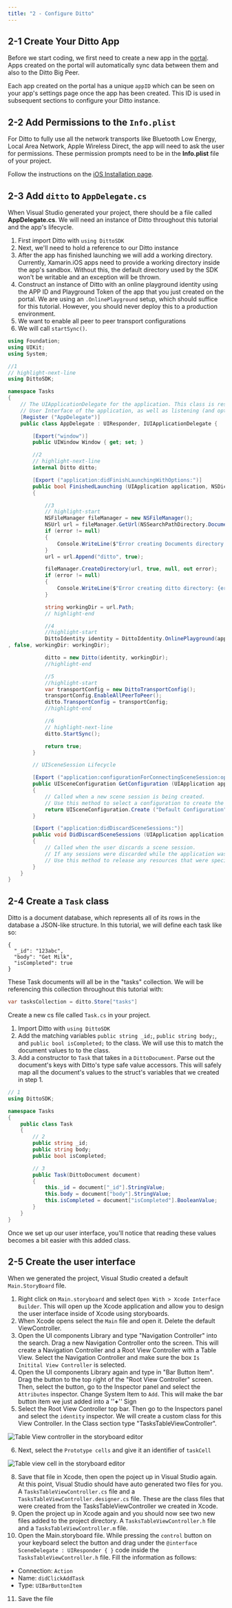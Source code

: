 ```yaml
---
title: "2 - Configure Ditto"
---
```


## 2-1 Create Your Ditto App

Before we start coding, we first need to create a new app in the
[portal](https://portal.ditto.live). Apps created on the portal will
automatically sync data between them and also to the Ditto Big Peer.

Each app created on the portal has a unique `appID` which can be seen on your
app's settings page once the app has been created. This ID is used in subsequent
sections to configure your Ditto instance.

## 2-2 Add Permissions to the `Info.plist`

For Ditto to fully use all the network transports like Bluetooth Low Energy, Local Area Network, Apple Wireless Direct, the app will need to ask the user for permissions. These permission prompts need to be in the __Info.plist__ file of your project.

Follow the instructions on the [iOS Installation page](../../../ios/installation#platform-permissions).

## 2-3 Add `ditto` to `AppDelegate.cs`

When Visual Studio generated your project, there should be a file called **AppDelegate.cs**. We will need an instance of Ditto throughout this tutorial and the app's lifecycle.

1. First import Ditto with `using DittoSDK`
2. Next, we'll need to hold a reference to our Ditto instance
3. After the app has finished launching we will add a working directory. Currently, Xamarin.iOS apps need to provide a working directory inside the app's sandbox. Without this, the default directory used by the SDK won't be writable and an exception will be thrown.
4. Construct an instance of Ditto with an online playground identity using the APP ID and Playground Token of the app that you just created on the portal. We are using an `.OnlinePlayground` setup, which should suffice for this tutorial. However, you should never deploy this to a production environment.
5. We want to enable all peer to peer transport configurations
6. We will call `startSync()`.

```csharp title=AppDelegate.cs
using Foundation;
using UIKit;
using System;

//1
// highlight-next-line
using DittoSDK;

namespace Tasks
{
    // The UIApplicationDelegate for the application. This class is responsible for launching the
    // User Interface of the application, as well as listening (and optionally responding) to application events from iOS.
    [Register ("AppDelegate")]
    public class AppDelegate : UIResponder, IUIApplicationDelegate {

        [Export("window")]
        public UIWindow Window { get; set; }

        //2
        // highlight-next-line
        internal Ditto ditto;

        [Export ("application:didFinishLaunchingWithOptions:")]
        public bool FinishedLaunching (UIApplication application, NSDictionary launchOptions)
        {

            //3
            // highlight-start
            NSFileManager fileManager = new NSFileManager();
            NSUrl url = fileManager.GetUrl(NSSearchPathDirectory.DocumentDirectory, NSSearchPathDomain.User, null, true, out NSError error);
            if (error != null)
            {
                Console.WriteLine($"Error creating Documents directory: {error.LocalizedDescription}");
            }
            url = url.Append("ditto", true);

            fileManager.CreateDirectory(url, true, null, out error);
            if (error != null)
            {
                Console.WriteLine($"Error creating ditto directory: {error.LocalizedDescription}");
            }

            string workingDir = url.Path;
            // highlight-end

            //4
            //highlight-start
            DittoIdentity identity = DittoIdentity.OnlinePlayground(appID: "REPLACE_ME", token: "REPLACE_ME"
, false, workingDir: workingDir);

            ditto = new Ditto(identity, workingDir);
            //highlight-end

            //5
            //highlight-start
            var transportConfig = new DittoTransportConfig();
            transportConfig.EnableAllPeerToPeer();
            ditto.TransportConfig = transportConfig;
            //highlight-end

            //6
            // highlight-next-line
            ditto.StartSync();

            return true;
        }

        // UISceneSession Lifecycle

        [Export ("application:configurationForConnectingSceneSession:options:")]
        public UISceneConfiguration GetConfiguration (UIApplication application, UISceneSession connectingSceneSession, UISceneConnectionOptions options)
        {
            // Called when a new scene session is being created.
            // Use this method to select a configuration to create the new scene with.
            return UISceneConfiguration.Create ("Default Configuration", connectingSceneSession.Role);
        }

        [Export ("application:didDiscardSceneSessions:")]
        public void DidDiscardSceneSessions (UIApplication application, NSSet<UISceneSession> sceneSessions)
        {
            // Called when the user discards a scene session.
            // If any sessions were discarded while the application was not running, this will be called shortly after `FinishedLaunching`.
            // Use this method to release any resources that were specific to the discarded scenes, as they will not return.
        }
    }
}
```

## 2-4 Create a `Task` class

Ditto is a document database, which represents all of its rows in the database a JSON-like structure. In this tutorial, we will define each task like so:

```jsonc
{
  "_id": "123abc",
  "body": "Get Milk",
  "isCompleted": true
}
```

These Task documents will all be in the "tasks" collection. We will be referencing this collection throughout this tutorial with:

```csharp
var tasksCollection = ditto.Store["tasks"]
```

Create a new cs file called `Task.cs` in your project.

1. Import Ditto with `using DittoSDK`
2. Add the matching variables `public string _id;`, `public string body;`, and `public bool isCompleted;` to the class. We will use this to match the document values to to the class.
3. Add a constructor to `Task` that takes in a `DittoDocument`. Parse out the document's keys with Ditto's type safe value accessors. This will safely map all the document's values to the struct's variables that we created in step 1.

```csharp title="Task.cs"
// 1
using DittoSDK;

namespace Tasks
{
    public class Task
    {
        // 2
        public string _id;
        public string body;
        public bool isCompleted;

        // 3
        public Task(DittoDocument document)
        {
            this._id = document["_id"].StringValue;
            this.body = document["body"].StringValue;
            this.isCompleted = document["isCompleted"].BooleanValue;
        }
    }
}
```

Once we set up our user interface, you'll notice that reading these values becomes a bit easier with this added class.

## 2-5 Create the user interface

When we generated the project, Visual Studio created a default `Main.StoryBoard` file.

1. Right click on `Main.storyboard` and select `Open With > Xcode Interface Builder`. This will open up the Xcode application and allow you to design the user interface inside of Xcode using storyboards.
2. When Xcode opens select the `Main` file and open it. Delete the default ViewController.
3. Open the UI components Library and type "Navigation Controller" into the search. Drag a new Navigation Controller onto the screen. This will create a Navigation Controller and a Root View Controller with a Table View. Select the Navigation Controller and make sure the box `Is Initital View Controller` is selected.
4. Open the UI components Library again and type in "Bar Button Item". Drag the button to the top right of the "Root View Controller" screen. Then, select the button, go to the Inspector panel and select the `Attributes` inspector. Change System Item to `Add`. This will make the bar button item we just added into a ''**+**'' Sign
5. Select the Root View Controller top bar. Then go to the Inspectors panel and select the `identity` inspector. We will create a custom class for this View Controller. In the Class section type "TasksTableViewController".

![Table View controller in the storyboard editor](TasksTableViewController.png)

6. Next, select the `Prototype cells` and give it an identifier of `taskCell`

![Table view cell in the storyboard editor](taskCell.png)

8. Save that file in Xcode, then open the poject up in Visual Studio again. At this point, Visual Studio should have auto generated two files for you. A `TasksTableViewController.cs` file and a `TasksTableViewController.designer.cs` file. These are the class files that were created from the TasksTableViewController we created in Xcode.
9. Open the project up in Xcode again and you should now see two new files added to the project directory. A `TasksTableViewController.h` file and a `TasksTableViewController.m` file.
10. Open the Main.storyboard file. While pressing the `control` button on your keyboard select the button and drag under the `@interface SceneDelegate : UIResponder { }` code inside the `TasksTableViewController.h` file. Fill the information as follows:

- Connection: `Action`
- Name: `didClickAddTask`
- Type: `UIBarButtonItem`

11. Save the file
